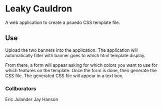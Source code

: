 # Leaky Cauldron

A web application to create a psuedo CSS template file.

## Use
Upload the two banners into the application.  The application will automatically filter with banner goes to which html template display.  

From there, a form will appear asking for which colors you want to use for which features on the template.  Once the form is done, then generate the CSS file.  The generated CSS file will appear in a text box.

### Collborators
Eric Julander 
Jay Hanson